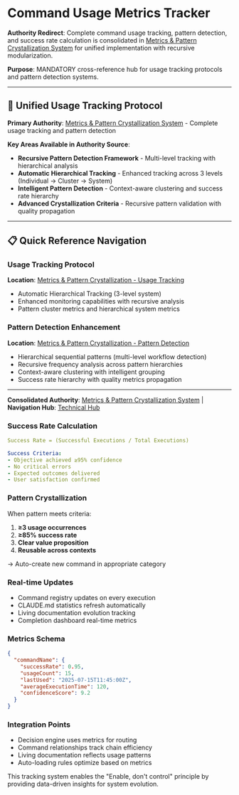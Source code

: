 # Command Usage Metrics Tracker

**Authority Redirect**: Complete command usage tracking, pattern detection, and success rate calculation is consolidated in [Metrics & Pattern Crystallization System](../metrics-and-pattern-crystallization.md) for unified implementation with recursive modularization.

**Purpose**: MANDATORY cross-reference hub for usage tracking protocols and pattern detection systems.

---

## 🔗 **Unified Usage Tracking Protocol**

**Primary Authority**: [Metrics & Pattern Crystallization System](../metrics-and-pattern-crystallization.md) - Complete usage tracking and pattern detection

**Key Areas Available in Authority Source**:
- **Recursive Pattern Detection Framework** - Multi-level tracking with hierarchical analysis
- **Automatic Hierarchical Tracking** - Enhanced tracking across 3 levels (Individual → Cluster → System)
- **Intelligent Pattern Detection** - Context-aware clustering and success rate hierarchy
- **Advanced Crystallization Criteria** - Recursive pattern validation with quality propagation

---

## 📋 **Quick Reference Navigation**

### **Usage Tracking Protocol**
**Location**: [Metrics & Pattern Crystallization - Usage Tracking](../metrics-and-pattern-crystallization.md#advanced-usage-tracking-protocol)
- Automatic Hierarchical Tracking (3-level system)
- Enhanced monitoring capabilities with recursive analysis
- Pattern cluster metrics and hierarchical system metrics

### **Pattern Detection Enhancement**
**Location**: [Metrics & Pattern Crystallization - Pattern Detection](../metrics-and-pattern-crystallization.md#intelligent-pattern-detection)
- Hierarchical sequential patterns (multi-level workflow detection)
- Recursive frequency analysis across pattern hierarchies
- Context-aware clustering with intelligent grouping
- Success rate hierarchy with quality metrics propagation

---

**Consolidated Authority**: [Metrics & Pattern Crystallization System](../metrics-and-pattern-crystallization.md) | **Navigation Hub**: [Technical Hub](../TECHNICAL_DOCS.md)

### **Success Rate Calculation**
```yaml
Success Rate = (Successful Executions / Total Executions)

Success Criteria:
- Objective achieved ≥95% confidence
- No critical errors
- Expected outcomes delivered
- User satisfaction confirmed
```

### **Pattern Crystallization**
When pattern meets criteria:
1. **≥3 usage occurrences**
2. **≥85% success rate**
3. **Clear value proposition**
4. **Reusable across contexts**

→ Auto-create new command in appropriate category

### **Real-time Updates**
- Command registry updates on every execution
- CLAUDE.md statistics refresh automatically  
- Living documentation evolution tracking
- Completion dashboard real-time metrics

### **Metrics Schema**
```json
{
  "commandName": {
    "successRate": 0.95,
    "usageCount": 15,
    "lastUsed": "2025-07-15T11:45:00Z",
    "averageExecutionTime": 120,
    "confidenceScore": 9.2
  }
}
```

### **Integration Points**
- Decision engine uses metrics for routing
- Command relationships track chain efficiency  
- Living documentation reflects usage patterns
- Auto-loading rules optimize based on metrics

This tracking system enables the "Enable, don't control" principle by providing data-driven insights for system evolution.